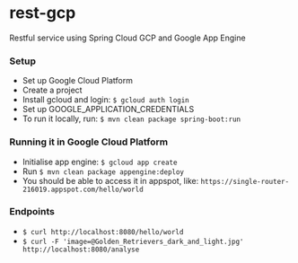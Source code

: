 # rest-gcp
Restful service using Spring Cloud GCP and Google App Engine

### Setup
* Set up Google Cloud Platform
* Create a project
* Install gcloud and login: `$ gcloud auth login`
* Set up GOOGLE_APPLICATION_CREDENTIALS
* To run it locally, run: `$ mvn clean package spring-boot:run`

### Running it in Google Cloud Platform
* Initialise app engine: `$ gcloud app create`
* Run `$ mvn clean package appengine:deploy`
* You should be able to access it in appspot, like: `https://single-router-216019.appspot.com/hello/world`

### Endpoints
* `$ curl http://localhost:8080/hello/world`
* `$ curl -F 'image=@Golden_Retrievers_dark_and_light.jpg' http://localhost:8080/analyse`
